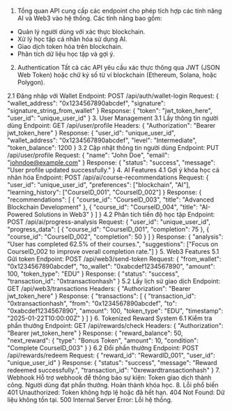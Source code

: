 1. Tổng quan
API cung cấp các endpoint cho phép tích hợp các tính năng AI và Web3 vào hệ thống. Các tính năng bao gồm:
- Quản lý người dùng với xác thực blockchain.
- Xử lý học tập cá nhân hóa sử dụng AI.
- Giao dịch token hóa trên blockchain.
- Phân tích dữ liệu học tập và gợi ý.

2. Authentication
Tất cả các API yêu cầu xác thực thông qua JWT (JSON Web Token) hoặc chữ ký số từ ví blockchain (Ethereum, Solana, hoặc Polygon).

  2.1 Đăng nhập với Wallet
  Endpoint: POST /api/auth/wallet-login
  Request:
  {
    "wallet_address": "0x1234567890abcdef",
    "signature": "signature_string_from_wallet"
  }
  Response:
  {
    "token": "jwt_token_here",
    "user_id": "unique_user_id"
  }
3. User Management
  3.1 Lấy thông tin người dùng
  Endpoint: GET /api/user/profile
  Headers:
  {
    "Authorization": "Bearer jwt_token_here"
  }
  Response:
  {
    "user_id": "unique_user_id",
    "wallet_address": "0x1234567890abcdef",
    "level": "Intermediate",
    "token_balance": 1200
  }
  3.2 Cập nhật thông tin người dùng
  Endpoint: PUT /api/user/profile
  Request:
  {
    "name": "John Doe",
    "email": "johndoe@example.com"
  }
  Response:
  {
    "status": "success",
    "message": "User profile updated successfully."
  }
4. AI Features
  4.1 Gợi ý khóa học cá nhân hóa
  Endpoint: POST /api/ai/course-recommendations
  Request:
  {
    "user_id": "unique_user_id",
    "preferences": ["blockchain", "AI"],
    "learning_history": ["CourseID_001", "CourseID_002"]
  }
  Response:
  {
    "recommendations": [
      { "course_id": "CourseID_003", "title": "Advanced Blockchain Development" },
      { "course_id": "CourseID_004", "title": "AI-Powered Solutions in Web3" }
    ]
  }
  4.2 Phân tích tiến độ học tập
  Endpoint: POST /api/ai/progress-analysis
  Request:
  {
    "user_id": "unique_user_id",
    "progress_data": [
      { "course_id": "CourseID_001", "completion": 75 },
      { "course_id": "CourseID_002", "completion": 50 }
    ]
  }
  Response:
  {
    "analysis": "User has completed 62.5% of their courses.",
    "suggestions": ["Focus on CourseID_002 to improve overall completion rate."]
  }
5. Web3 Features
  5.1 Gửi token
  Endpoint: POST /api/web3/send-token
  Request:
  {
    "from_wallet": "0x1234567890abcdef",
    "to_wallet": "0xabcdef1234567890",
    "amount": 100,
    "token_type": "EDU"
  }
  Response:
  {
    "status": "success",
    "transaction_id": "0xtransactionhash"
  }
  5.2 Lấy lịch sử giao dịch
  Endpoint: GET /api/web3/transactions
  Headers:
  {
    "Authorization": "Bearer jwt_token_here"
  }
  Response:
  {
    "transactions": [
      {
        "transaction_id": "0xtransactionhash",
        "from": "0x1234567890abcdef",
        "to": "0xabcdef1234567890",
        "amount": 100,
        "token_type": "EDU",
        "timestamp": "2025-01-22T10:00:00Z"
      }
    ]
  }
6. Tokenized Reward System
  6.1 Kiểm tra phần thưởng
  Endpoint: GET /api/rewards/check
  Headers:
  {
    "Authorization": "Bearer jwt_token_here"
  }
  Response:
  {
    "reward_balance": 50,
    "next_reward": {
      "type": "Bonus Token",
      "amount": 10,
      "condition": "Complete CourseID_003"
    }
  }
  6.2 Đổi phần thưởng
  Endpoint: POST /api/rewards/redeem
  Request:
  {
    "reward_id": "RewardID_001",
    "user_id": "unique_user_id"
  }
  Response:
  {
    "status": "success",
    "message": "Reward redeemed successfully.",
    "transaction_id": "0xrewardtransactionhash"
  }
7. Webhook
Hỗ trợ webhook để thông báo sự kiện:
Token giao dịch thành công.
Người dùng đạt phần thưởng.
Hoàn thành khóa học.
8. Lỗi phổ biến
401 Unauthorized: Token không hợp lệ hoặc đã hết hạn.
404 Not Found: Dữ liệu không tồn tại.
500 Internal Server Error: Lỗi hệ thống.
